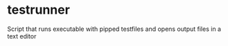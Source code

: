 # testrunner
Script that runs executable with pipped testfiles and opens output files in a text editor
